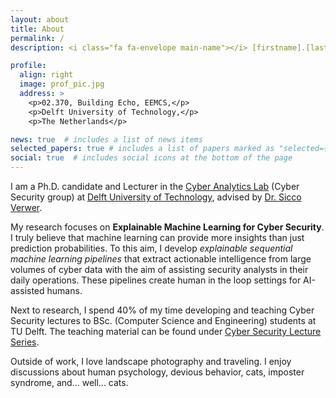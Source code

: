 ```yaml
---
layout: about
title: About
permalink: /
description: <i class="fa fa-envelope main-name"></i> [firstname].[lastname]@tudelft.nl

profile:
  align: right
  image: prof_pic.jpg
  address: >
    <p>02.370, Building Echo, EEMCS,</p>
    <p>Delft University of Technology,</p>
    <p>The Netherlands</p>

news: true  # includes a list of news items
selected_papers: true # includes a list of papers marked as "selected={true}"
social: true  # includes social icons at the bottom of the page
---
```


I am a Ph.D. candidate and Lecturer in the [Cyber Analytics Lab](https://cyber-analytics.nl/) (Cyber Security group) at 
[Delft University of Technology](https://www.tudelft.nl/), advised by 
[Dr. Sicco Verwer](https://www.tudelft.nl/ewi/over-de-faculteit/afdelingen/intelligent-systems/cybersecurity/people/sicco-verwer).  

My research focuses on <b class="main-name">Explainable Machine Learning for Cyber Security</b>. 
I truly believe that machine learning can provide more insights than just prediction probabilities. To this aim, I develop 
*explainable sequential machine learning pipelines* that extract actionable 
intelligence from large volumes of cyber data with the aim of assisting security analysts in their daily operations. 
These pipelines create human in the loop settings for AI-assisted humans.

Next to research, I spend 40% of my time developing and teaching Cyber Security lectures to BSc. (Computer Science and Engineering) students at TU Delft. 
The teaching material can be found under [Cyber Security Lecture Series](https://azqanadeem.github.io/teaching/).

Outside of work, I love landscape photography and traveling. I enjoy discussions about human psychology, 
devious behavior, cats, imposter syndrome, and... well... cats.
